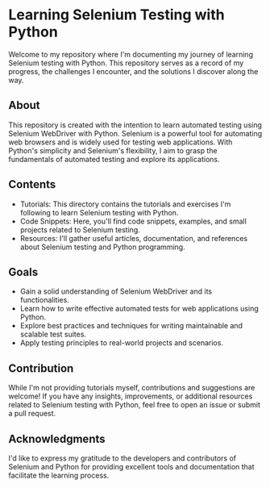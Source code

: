 # Learning Selenium Testing with Python
Welcome to my repository where I'm documenting my journey of learning Selenium testing with Python. This repository serves as a record of my progress, the challenges I encounter, and the solutions I discover along the way.
## About
This repository is created with the intention to learn automated testing using Selenium WebDriver with Python. Selenium is a powerful tool for automating web browsers and is widely used for testing web applications. With Python's simplicity and Selenium's flexibility, I aim to grasp the fundamentals of automated testing and explore its applications.
## Contents
- Tutorials: This directory contains the tutorials and exercises I'm following to learn Selenium testing with Python.
- Code Snippets: Here, you'll find code snippets, examples, and small projects related to Selenium testing.
- Resources: I'll gather useful articles, documentation, and references about Selenium testing and Python programming.
## Goals
- Gain a solid understanding of Selenium WebDriver and its functionalities.
- Learn how to write effective automated tests for web applications using Python.
- Explore best practices and techniques for writing maintainable and scalable test suites.
- Apply testing principles to real-world projects and scenarios.
## Contribution
While I'm not providing tutorials myself, contributions and suggestions are welcome! If you have any insights, improvements, or additional resources related to Selenium testing with Python, feel free to open an issue or submit a pull request.
## Acknowledgments
I'd like to express my gratitude to the developers and contributors of Selenium and Python for providing excellent tools and documentation that facilitate the learning process.
